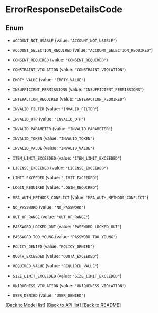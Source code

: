 # ErrorResponseDetailsCode

## Enum


* `ACCOUNT_NOT_USABLE` (value: `"ACCOUNT_NOT_USABLE"`)

* `ACCOUNT_SELECTION_REQUIRED` (value: `"ACCOUNT_SELECTION_REQUIRED"`)

* `CONSENT_REQUIRED` (value: `"CONSENT_REQUIRED"`)

* `CONSTRAINT_VIOLATION` (value: `"CONSTRAINT_VIOLATION"`)

* `EMPTY_VALUE` (value: `"EMPTY_VALUE"`)

* `INSUFFICIENT_PERMISSIONS` (value: `"INSUFFICIENT_PERMISSIONS"`)

* `INTERACTION_REQUIRED` (value: `"INTERACTION_REQUIRED"`)

* `INVALID_FILTER` (value: `"INVALID_FILTER"`)

* `INVALID_OTP` (value: `"INVALID_OTP"`)

* `INVALID_PARAMETER` (value: `"INVALID_PARAMETER"`)

* `INVALID_TOKEN` (value: `"INVALID_TOKEN"`)

* `INVALID_VALUE` (value: `"INVALID_VALUE"`)

* `ITEM_LIMIT_EXCEEDED` (value: `"ITEM_LIMIT_EXCEEDED"`)

* `LICENSE_EXCEEDED` (value: `"LICENSE_EXCEEDED"`)

* `LIMIT_EXCEEDED` (value: `"LIMIT_EXCEEDED"`)

* `LOGIN_REQUIRED` (value: `"LOGIN_REQUIRED"`)

* `MFA_AUTH_METHODS_CONFLICT` (value: `"MFA_AUTH_METHODS_CONFLICT"`)

* `NO_PASSWORD` (value: `"NO_PASSWORD"`)

* `OUT_OF_RANGE` (value: `"OUT_OF_RANGE"`)

* `PASSWORD_LOCKED_OUT` (value: `"PASSWORD_LOCKED_OUT"`)

* `PASSWORD_TOO_YOUNG` (value: `"PASSWORD_TOO_YOUNG"`)

* `POLICY_DENIED` (value: `"POLICY_DENIED"`)

* `QUOTA_EXCEEDED` (value: `"QUOTA_EXCEEDED"`)

* `REQUIRED_VALUE` (value: `"REQUIRED_VALUE"`)

* `SIZE_LIMIT_EXCEEDED` (value: `"SIZE_LIMIT_EXCEEDED"`)

* `UNIQUENESS_VIOLATION` (value: `"UNIQUENESS_VIOLATION"`)

* `USER_DENIED` (value: `"USER_DENIED"`)


[[Back to Model list]](../README.md#documentation-for-models) [[Back to API list]](../README.md#documentation-for-api-endpoints) [[Back to README]](../README.md)


